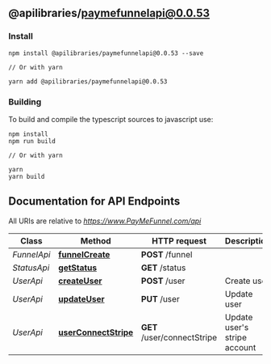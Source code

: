 ## @apilibraries/paymefunnelapi@0.0.53

### Install

```
npm install @apilibraries/paymefunnelapi@0.0.53 --save

// Or with yarn

yarn add @apilibraries/paymefunnelapi@0.0.53

```

### Building

To build and compile the typescript sources to javascript use:
```
npm install
npm run build

// Or with yarn

yarn
yarn build
```

## Documentation for API Endpoints

All URIs are relative to *https://www.PayMeFunnel.com/api*

Class | Method | HTTP request | Description
------------ | ------------- | ------------- | -------------
*FunnelApi* | [**funnelCreate**](FunnelApi.md#funnelcreate) | **POST** /funnel | 
*StatusApi* | [**getStatus**](StatusApi.md#getstatus) | **GET** /status | 
*UserApi* | [**createUser**](UserApi.md#createuser) | **POST** /user | Create user
*UserApi* | [**updateUser**](UserApi.md#updateuser) | **PUT** /user | Update user
*UserApi* | [**userConnectStripe**](UserApi.md#userconnectstripe) | **GET** /user/connectStripe | Update user&#39;s stripe account

